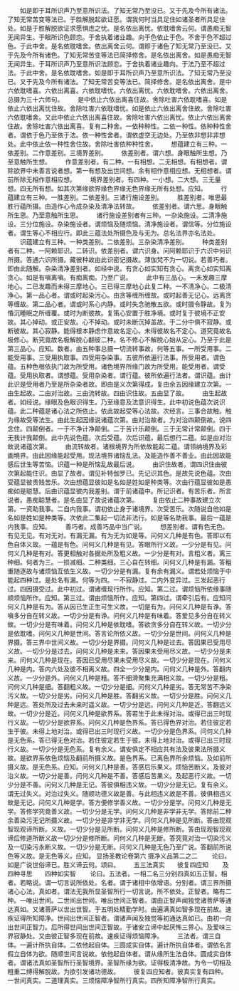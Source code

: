 <!-- { "loadSidebar": true } -->
　　如是即于耳所识声乃至意所识法。了知无常乃至没已。又于先及今所有诸法。了知无常苦变等法已。于胜解脱起欲证愿。谓我何时当具足住如诸圣者所具足住处。如是于胜解脱欲证求愿惧虑之忧。是名依出离忧。依耽嗜舍云何。谓愚痴无智无闻异生。于眼所识色顾恋。于舍执着诸业趣。向于色依止于色。不舍于色不超过色。于此中舍。是名依耽嗜舍。依出离舍云何。谓即于诸色了知无常乃至没已。又于先及今所有诸色。了知无常苦变等法已简择修舍。是名依出离舍。如是愚痴无智无闻异生。于耳所识声乃至意所识法顾恋。于舍执着诸业趣向。于法乃至不超过法。于此中舍。是名依耽嗜舍。如是即于耳所识声乃至意所识法。了知无常乃至没已。又于先及今所有诸法。了知无常苦变等法已。简择修舍。是名依出离舍。是中六依耽嗜喜。六依出离喜。六依耽嗜忧。六依出离忧。六依耽嗜舍。六依出离舍。总摄为三十六师句。
　　是中依止六依出离喜住故。舍除吐害六依耽嗜喜。如是依止六依出离忧住故。舍除吐害六依耽嗜忧。如是依止六依出离舍住故。舍除吐害六依耽嗜舍。又此中依止六依出离喜住故。舍除吐害六依出离忧。依止六依出离舍住故。舍除吐害六依出离喜。复有二种舍。一依种种性。二依一种性。依种种性舍者。谓依于色乃至依于法。依一种性舍者。谓依虚空无边处。乃至依非想非非想处。此中依止依一种性舍住故。舍除吐害依种种性舍。
　　想蕴建立有三种。一依差别。二作意差别。三境界差别。
　　依差别者。谓六想。身眼触所生想。乃至意触所生想。
　　作意差别者。有二种。一有相想。二无相想。有相想者。谓除欲界中未善言说者想。第一有想及出世间想。余有相作意相应想。无相想者。谓前所除无相作意相应想。
　　境界差别者。有四种。一小想。二大想。三无量想。四无所有想。如其次第缘欲界缘色界缘无色界缘无所有处想。应知。
　　行蕴建立有三种。一胜差别。二依差别。三诸行施设差别。
　　胜差别者。唯思最胜行蕴所摄。由造作心令成杂染及清净法转故。
　　依差别者。谓六思。身眼触所生思。乃至意触所生思。
　　诸行施设差别者有三种。一杂染施设。二清净施设。三分位施设。杂染施设者。谓烦恼及随烦恼。清净施设者。谓信等。分位施设者。谓生等心不相应行。即此三蕴法处所摄色及与无为。总名法界亦名法处。
　　识蕴建立有三种。一种类差别。二依差别。三杂染清净差别。
　　种类差别者有二种。一阿赖耶识。二转识。依差别者。谓六识身。问阿赖耶识于六识中何识所摄。答通六识所摄。藏彼种故由此识密记摄故。薄伽梵不为一切说。若善巧者。即由此随解。杂染清净差别者。如经中说。有贪心如实知有贪心。离贪心如实知离贪心。如是有嗔离嗔。有痴离痴。乃至广说。
　　此中有三品心。一未发趣三摩地心。二已发趣而未得三摩地心。三已得三摩地心此复二种。一不清净心。二极清净心。第一品心者。谓或时起染污心。由贪等缠所缠故。或时起善无记心。远离贪等缠故。第二品心者。谓或时系心内静。或时失念驰散五欲。或时摄令静故。复为惛沉睡眠之所缠覆。或时为断彼故。复策心安置于胜净境。或时复于彼境不正安故。其心掉动。或正安故。心不掉动。或时未断沉掉盖故。于二分中俱不寂静。或断彼故。其心寂静。能得根本静虑作意故名定心。未得彼故名不定心。道究竟故名极修心。断究竟故名极解脱心翻彼二种。名不修心不解脱心始从定心。乃至于此是第三品心。应知。数者。由五种事总摄一切流转事故。何等五事。一所受用事。二能受用事。三受用执取事。四受用杂染事。五彼所依遍行法事。所受用者。谓色蕴。五种色根依执门故为所受用。诸色境界所缘门故为所受用。能受用者。谓受蕴。受用执取者。谓想蕴。受用杂染者。谓行蕴。彼所依遍行法者。谓识蕴。由计此识是受用者乃至是所杂染者故。即由是义次第得成。复由余五因缘建立次第。一由生起故。二由对治故。三由流转故。四由识住故。五由显了故。
　　由生起故者。如经说。缘眼及色眼识得生。乃至缘意及法意识得生。此中初说色蕴次说识蕴。此二种蕴是诸心法之所依止。依此故起受等心法故。次经言。三事合故触。触为缘故受等法生。由此生起因缘说诸蕴次第。由对治故者。为对治四颠倒故。说四念住。四颠倒者。一于不净计净颠倒。二于苦计乐颠倒。三于无常计常颠倒。四于无我计我颠倒。此中先说色蕴。次后受蕴。次后识蕴。最后想行二蕴。如是由对治故说诸蕴次第。
　　由流转故者。诸根境界为所依故能起二蕴。谓领纳境界及彩画境界。由此因缘能起受用。现法境界诸恼乱法。及能造作善不善业。由此因故能感后世生等苦恼。识蕴一种是所恼乱故最后说。
　　由识住故者。谓四识住由彼次第起能住识。由显了故者。谓见补特伽罗已。先记识其色。是故先说色蕴。次由受蕴显彼贵贱苦乐。次由想蕴显彼如是名如是姓如是种类等。次由行蕴显彼如是愚痴如是聪慧。后由识蕴显彼内我差别。谓于前诸蕴中。所记识者。有苦乐者。所言说者。愚痴聪慧者。是名由显了故说诸蕴次第。
　　复由依止二种事故建立次第。一资助我事。二自内我事。谓初依止身于诸境界。次受苦乐。次随说自他如是名如是姓如是种类等。次依此二集起一切法非法行。如是等名助我事。最后一蕴是内我事。应知。
　　善巧者。成善巧品中当广说。
　　想差别者。谓有色无色。有见无见。有对无对。有漏无漏。有为无为如是等。问何义几种是有色。答即以有色自体义故。一蕴是有色。问何义几种是有见。答眼所行义故。一少分是有见。问何义几种是有对。答更相触对各据处所及粗义故。一少分是有对。言粗义者。离三种细。何者为三。一损减细。二种类细。三心自在转细。问何义几种是有漏。答粗重随逐故与诸烦恼互依生义故。一切少分是有漏。复有余有漏义。谓若处烦恼于中能起四种过。是处名有漏。何等为四。一不寂静过。二内外变异过。三发起恶行过。四因摄受过。此中初过。谓诸缠现行所作。应知。第二过。谓烦恼所依缘事随顺烦恼所作。应知。第三过。谓由烦恼所作。应知。第四过。谓牵引后有。应知问何义几种是有为。答从因已生正生可生义故。一切是有为。问何义几种是有诤。答嗔多分自在转义故。一切少分是有诤。问何义几种是有味着。答爱见多分自在转义故。一切少分是有味着。问何义几种是依耽嗜。答欲贪多分自在转义故。一切少分是依耽嗜。问何义几种是世间。答言论所依义故。一切少分是世间。问何义几种是界摄。答三界中世间义故。一切少分是界摄。问何义几种是过去。答因果已受用尽义故。一切少分是过去。问何义几种是未来。答因果未受用尽义故。一切少分是未来。问何义几种是现在。答因已受用尽果未受用尽义故。一切少分是现在。问何义几种是内。答内六处及彼不相离义故。四全一少分是内。问何义几种是外。答翻内义故。一少分是外。问何义几种是粗。答不细滑聚集充满相义故。一切少分是粗。问何义几种是细。答翻粗义故。一切少分是细。问何义几种是劣。答无常苦不净染污义故。一切少分是劣。问何义几种是胜。答翻劣义故。一切少分是胜。问何义几种是远。答处所及过去未来时遥义故。一切少分是远。问何义几种是近。答翻远义故。一切少分是近。问何义几种是欲界系。答若生于此未得对治。或得已出三时现行义故。一切少分是欲界系。问何义几种是色界系。答已得色界对治。若住彼定若生于彼。未得上地对治。或得已出三时现行义故。一切少分是色界系。问何义几种是无色系。答已得无色对治。若住彼定若生于彼。未得上地对治。或得已出三时现行义故。一切少分是无色系。复有余义。谓安俱定不相应共有法及彼果法所摄义故。是欲界系依色烦恼及翻前所摄义故。是色界系。已离色界所余烦恼。及如前所摄义故。是无色系。应知。问何义几种是善。答感后乐果义。烦恼苦断义。及彼对治义故。一切少分是善。问何义几种是不善。答感后苦果义。及起恶行义故。一切少分是不善。问何义几种是无记。答彼俱相违义故。一切少分是无记。复有余义。谓无过失义。对治过失义。随顺功德义故是善。与此相违义故是不善。彼俱相违义故是无记。问何义几种是学。答方便修学善义故。一切少分是学。问何义几种是无学。答修学究竟善义故。一切少分是无学。问何义几种是非学非无学。答除前二种余善染污无记所摄义故。一切少分是非学非无学。问何义几种是见所断。答由现观智现观谛所断。义故。一切少分是见所断。问何义几种是修所断。答由现观智现观谛后修道所断义故一切少分是修所断。问何义几种是无断。答究竟对治一切染污义及一切染污永断义故。一切少分是无断。问何义几种是无色乃至广说。答翻前所说色等义故。是无色等义。应知。
显扬圣教论卷第六
摄净义品第二之二
　　论曰。如是广说世俗谛已。胜义谛云何。颂曰。
　　五三法真实　　彼复四应知
　　及四种寻思　　四种如实智
　　论曰。五法者。一相二名三分别四真如五正智。相者。若略说。谓一切言说所依处。名者。谓于诸相中依增语。分别者。谓三界所摄诸心心法。真如者。谓法无我所显圣智所行一切言说。所不依处。正智者。略有二种。一唯出世间。二世间出世间。唯出世间正智者。谓由正智声闻独觉诸菩萨等通达真如。又诸菩萨以世出世智。于五明处精勤学时。由遍满真如智多现在前故。速疾证得所知障净。世间出世间正智者。谓诸声闻及独觉等初通达真如已。由初一向出世间正智力。后所得世间出世间正智故。于诸安立谛中起厌怖三界心。及爱味三界寂静处。又由彼正智多现在前故。速疾证得烦恼障净。
　　三法者。谓三自体。一遍计所执自体。二依他起自体。三圆成实自体。遍计所执自体者。谓依名言假立自体为欲。随顺世间言说故。依他起自体者。谓从缘所生法自体。圆成实自体者。谓诸法真如圣智所行圣智境界。圣智所缘为欲。证得极清净故。为令一切相及粗重二缚得解脱故。为欲引发诸功德故。
　　彼复四应知者。彼真实复有四种。一世间真实。二道理真实。三烦恼障净智所行真实。四所知障净智所行真实。
